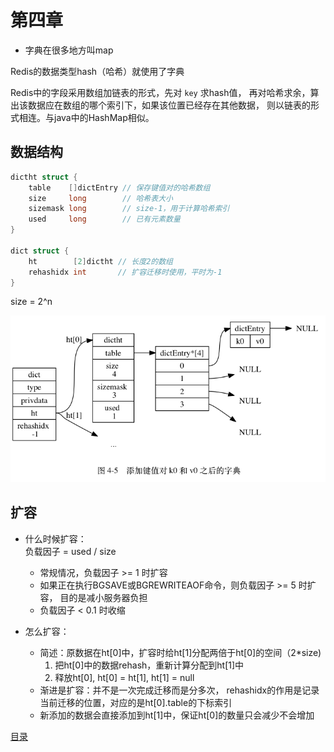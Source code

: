 # 第四章

* 字典在很多地方叫map  

Redis的数据类型hash（哈希）就使用了字典  

Redis中的字段采用数组加链表的形式，先对 `key` 求hash值，
再对哈希求余，算出该数据应在数组的哪个索引下，如果该位置已经存在其他数据，
则以链表的形式相连。与java中的HashMap相似。

## 数据结构
```c
dictht struct {
    table    []dictEntry // 保存键值对的哈希数组
    size     long        // 哈希表大小
    sizemask long        // size-1，用于计算哈希索引
    used     long        // 已有元素数量
}

dict struct {
    ht        [2]dictht // 长度2的数组
    rehashidx int       // 扩容迁移时使用，平时为-1
}

```
size = 2^n

![](./img/4-1.png)

## 扩容  

* 什么时候扩容：  
负载因子 = used / size
    * 常规情况，负载因子 >= 1 时扩容
    * 如果正在执行BGSAVE或BGREWRITEAOF命令，则负载因子 >= 5 时扩容，
    目的是减小服务器负担  
    * 负载因子 < 0.1 时收缩


* 怎么扩容：  
    * 简述：原数据在ht[0]中，扩容时给ht[1]分配两倍于ht[0]的空间（2*size)  
        1. 把ht[0]中的数据rehash，重新计算分配到ht[1]中
        2. 释放ht[0], ht[0] = ht[1], ht[1] = null
    * 渐进是扩容：并不是一次完成迁移而是分多次，
    rehashidx的作用是记录当前迁移的位置，对应的是ht[0].table的下标索引
    * 新添加的数据会直接添加到ht[1]中，保证ht[0]的数量只会减少不会增加

[目录](./0.md)
